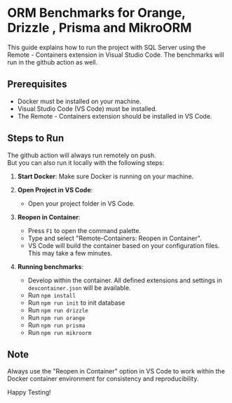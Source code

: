 # ORM Benchmarks for Orange, Drizzle , Prisma and MikroORM

This guide explains how to run the project with SQL Server using the Remote - Containers extension in Visual Studio Code.
The benchmarks will run in the github action as well.

## Prerequisites

- Docker must be installed on your machine.
- Visual Studio Code (VS Code) must be installed.
- The Remote - Containers extension should be installed in VS Code.

## Steps to Run

The github action will always run remotely on push.  
But you can also run it locally with the following steps:  

1. **Start Docker**: Make sure Docker is running on your machine.

2. **Open Project in VS Code**:
   - Open your project folder in VS Code.

3. **Reopen in Container**:
   - Press `F1` to open the command palette.
   - Type and select "Remote-Containers: Reopen in Container".
   - VS Code will build the container based on your configuration files. This may take a few minutes.

4. **Running benchmarks**:
   - Develop within the container. All defined extensions and settings in `devcontainer.json` will be available.
   - Run ```npm install```
   - Run ```npm run init``` to init database 
   - Run ```npm run drizzle```
   - Run ```npm run orange```
   - Run ```npm run prisma```
   - Run ```npm run mikroorm```

## Note

Always use the "Reopen in Container" option in VS Code to work within the Docker container environment for consistency and reproducibility.

Happy Testing!
